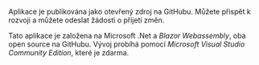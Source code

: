 ﻿Aplikace je publikována jako otevřený zdroj na GitHubu. Můžete přispět k rozvoji a můžete odeslat žádosti o přijetí změn.

Tato aplikace je založena na Microsoft .Net a *Blazor Webassembly*, oba open source na GitHubu.
Vývoj probíhá pomocí *Microsoft Visual Studio Community Edition*, které je zdarma.